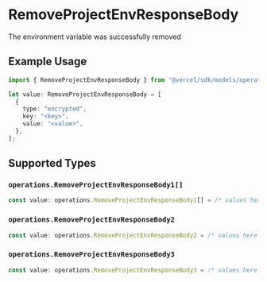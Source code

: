 # RemoveProjectEnvResponseBody

The environment variable was successfully removed

## Example Usage

```typescript
import { RemoveProjectEnvResponseBody } from "@vercel/sdk/models/operations/removeprojectenv.js";

let value: RemoveProjectEnvResponseBody = [
  {
    type: "encrypted",
    key: "<key>",
    value: "<value>",
  },
];
```

## Supported Types

### `operations.RemoveProjectEnvResponseBody1[]`

```typescript
const value: operations.RemoveProjectEnvResponseBody1[] = /* values here */
```

### `operations.RemoveProjectEnvResponseBody2`

```typescript
const value: operations.RemoveProjectEnvResponseBody2 = /* values here */
```

### `operations.RemoveProjectEnvResponseBody3`

```typescript
const value: operations.RemoveProjectEnvResponseBody3 = /* values here */
```

